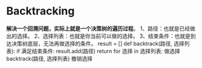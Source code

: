 # Backtracking
**解决一个回溯问题，实际上就是一个决策树的遍历过程**。
1、路径：也就是已经做出的选择。
2、选择列表：也就是你当前可以做的选择。
3、结束条件：也就是到达决策树底层，无法再做选择的条件。
result =  []
def backtrack(路径, 选择列表):
	if 满足结束条件:
	result.add(路径)
	return
	for 选择 in 选择列表:
	做选择
	backtrack(路径, 选择列表)
	撤销选择